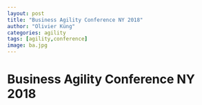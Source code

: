 ```yaml
---
layout: post
title: "Business Agility Conference NY 2018"
author: "Olivier Küng"
categories: agility
tags: [agility,conference]
image: ba.jpg
---
```


# Business Agility Conference NY 2018


